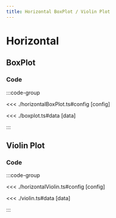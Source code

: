 ```yaml
---
title: Horizontal BoxPlot / Violin Plot
---
```


# Horizontal

<script setup>
import {config} from './horizontalBoxPlot';
import {config as violin} from './horizontalViolin';
</script>

## BoxPlot

<BoxplotChart
  :options="config.options"
  :data="config.data"
/>

### Code

:::code-group

<<< ./horizontalBoxPlot.ts#config [config]

<<< ./boxplot.ts#data [data]

:::

##  Violin Plot

<ViolinChart
  :options="violin.options"
  :data="violin.data"
/>

### Code

:::code-group

<<< ./horizontalViolin.ts#config [config]

<<< ./violin.ts#data [data]

:::
